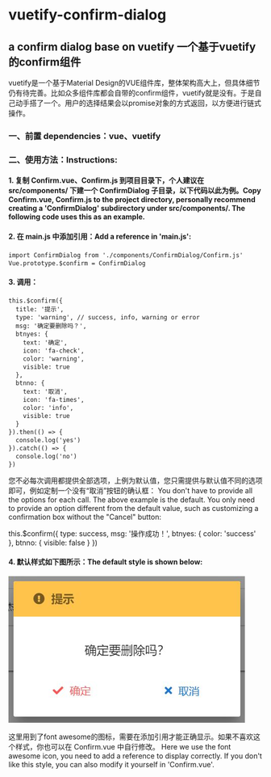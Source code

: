 # vuetify-confirm-dialog

## a confirm dialog base on vuetify 一个基于vuetify的confirm组件

vuetify是一个基于Material Design的VUE组件库，整体架构高大上，但具体细节仍有待完善。比如众多组件库都会自带的confirm组件，vuetify就是没有。于是自己动手搭了一个。用户的选择结果会以promise对象的方式返回，以方便进行链式操作。

### 一、前置 dependencies：vue、vuetify

### 二、使用方法：Instructions: 
#### 1. 复制 Confirm.vue、Confirm.js 到项目目录下，个人建议在 src/components/ 下建一个 ConfirmDialog 子目录，以下代码以此为例。Copy Confirm.vue, Confirm.js to the project directory, personally recommend creating a 'ConfirmDialog' subdirectory under src/components/. The following code uses this as an example.
#### 2. 在 main.js 中添加引用：Add a reference in 'main.js': 
    import ConfirmDialog from './components/ConfirmDialog/Confirm.js'
    Vue.prototype.$confirm = ConfirmDialog
#### 3. 调用：
    this.$confirm({
      title: '提示',
      type: 'warning', // success, info, warning or error
      msg: '确定要删除吗？',
      btnyes: {
		text: '确定',
		icon: 'fa-check',
		color: 'warning', 
		visible: true
	  },
	  btnno: {
		text: '取消',
		icon: 'fa-times',
		color: 'info',
		visible: true
	  }
    }).then(() => {
      console.log('yes')
    }).catch(() => {
      console.log('no')
    })
您不必每次调用都提供全部选项，上例为默认值，您只需提供与默认值不同的选项即可，例如定制一个没有“取消”按钮的确认框：
You don't have to provide all the options for each call. The above example is the default. You only need to provide an option different from the default value, such as customizing a confirmation box without the "Cancel" button: 

  this.$confirm({ type: success, msg: '操作成功！', btnyes: { color: 'success' }, btnno: { visible: false } })

#### 4. 默认样式如下图所示：The default style is shown below: 
![image](https://github.com/cyyssly/vuetify-confirm-dialog/blob/master/confirm.JPG)

这里用到了font awesome的图标，需要在添加引用才能正确显示。如果不喜欢这个样式，你也可以在 Confirm.vue 中自行修改。
Here we use the font awesome icon, you need to add a reference to display correctly. If you don't like this style, you can also modify it yourself in 'Confirm.vue'.
